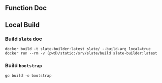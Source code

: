 ## Function Doc

## Local Build

### Build `slate` doc

```shell
docker build -t slate-builder:latest slate/ --build-arg local=true
docker run --rm -v (pwd)/static:/srv/slate/build slate-builder:latest
```

### Build `bootstrap`

```shell
go build -o bootstrap
```
